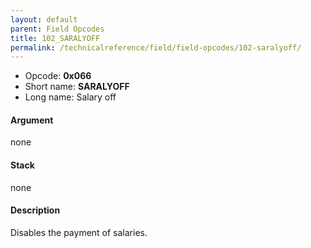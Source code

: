 ```yaml
---
layout: default
parent: Field Opcodes
title: 102_SARALYOFF
permalink: /technicalreference/field/field-opcodes/102-saralyoff/
---
```


-   Opcode: **0x066**
-   Short name: **SARALYOFF**
-   Long name: Salary off

#### Argument

none

#### Stack

none

#### Description

Disables the payment of salaries.
